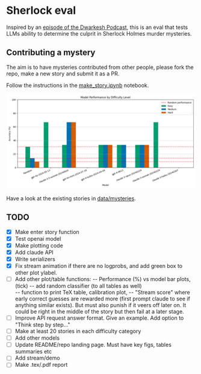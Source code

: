 # Sherlock eval

Inspired by an [episode of the Dwarkesh Podcast](https://x.com/dwarkesh_sp/status/1825931761118794102), this is an eval that tests LLMs ability to determine the culprit in Sherlock Holmes murder mysteries. 

## Contributing a mystery

The aim is to have mysteries contributed from other people, please fork the repo, make a new story and submit it as a PR. 

Follow the instructions in the [make_story.ipynb](https://github.com/patrickmziet/sherlock/blob/main/make_story.ipynb) notebook. 

![Model Performance](data/visualizations/model_performance.png)


Have a look at the existing stories in [data/mysteries](https://github.com/patrickmziet/sherlock/tree/main/data/mysteries).

## TODO
- [X] Make enter story function
- [X] Test openai model
- [X] Make plotting code
- [X] Add claude API
- [X] Write serializers
- [X] Fix stream animation if there are no logprobs, and add green box to other plot ylabel.
- [ ] Add other plot/table functions: 
-- Performance (%) vs model bar plots, (tick) 
-- add random classifier (to all tables as well)  
-- function to print TeX table, calibration plot, 
-- "Stream score" where early correct guesses are rewarded more (first prompt claude to see if anything similar exists). But must also punish if it veers off later on. It could be right in the middle of the story but then fail at a later stage. 
- [ ] Improve API request answer format. Give an example. Add option to "Think step by step..."
- [ ] Make at least 20 stories in each difficulty category
- [ ] Add other models
- [ ] Update README/repo landing page. Must have key figs, tables summaries etc
- [ ] Add stream/demo
- [ ] Make .tex/.pdf report